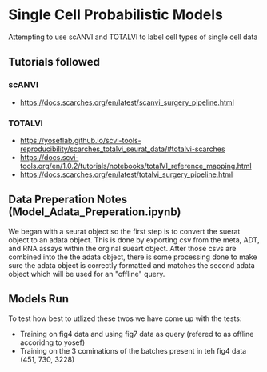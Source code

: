 # Single Cell Probabilistic Models

Attempting to use scANVI and TOTALVI to label cell types of single cell data

## Tutorials followed
### scANVI
- https://docs.scarches.org/en/latest/scanvi_surgery_pipeline.html
### TOTALVI
- https://yoseflab.github.io/scvi-tools-reproducibility/scarches_totalvi_seurat_data/#totalvi-scarches
- https://docs.scvi-tools.org/en/1.0.2/tutorials/notebooks/totalVI_reference_mapping.html
- https://docs.scarches.org/en/latest/totalvi_surgery_pipeline.html

## Data Preperation Notes (Model_Adata_Preperation.ipynb)
We began with a seurat object so the first step is to convert the suerat object to an adata object. 
This is done by exporting csv from the meta, ADT, and RNA assays within the orginal sueart object. 
After those csvs are combined into the the adata object, there is some processing done to make sure 
the adata object is correctly formatted and matches the second adata object which will be used
for an "offline" query. 

## Models Run
To test how best to utlized these twos we have come up with the tests:
- Training on fig4 data and using fig7 data as query (refered to as offline  accoridng to yosef)
- Training on the 3 cominations of the batches present in teh fig4 data (451, 730, 3228)

